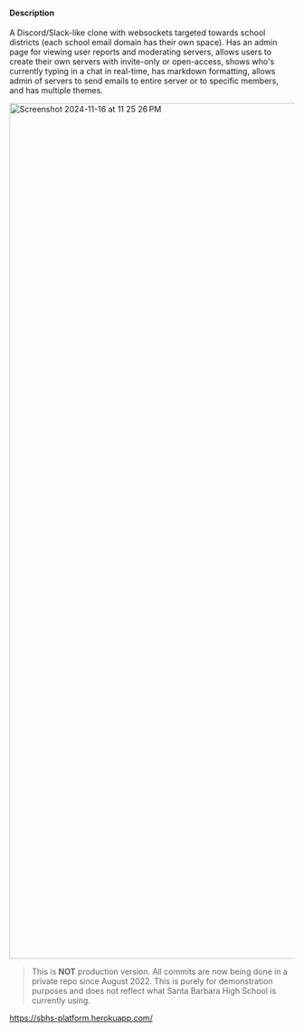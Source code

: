 #### Description


A Discord/Slack-like clone with websockets targeted towards school districts (each school email domain has their own space). Has an admin page for viewing user reports and moderating servers, allows users to create their own servers with invite-only or open-access, shows who's currently typing in a chat in real-time, has markdown formatting, allows admin of servers to send emails to entire server or to specific members, and has multiple themes.

<img width="1511" alt="Screenshot 2024-11-16 at 11 25 26 PM" src="https://github.com/user-attachments/assets/a47cf7d4-615b-4e2e-81bd-5d671ccaa0c5">

> This is **NOT** production version. All commits are now being done in a private repo since August 2022. This is purely for demonstration purposes and does not reflect what Santa Barbara High School is currently using.

https://sbhs-platform.herokuapp.com/



